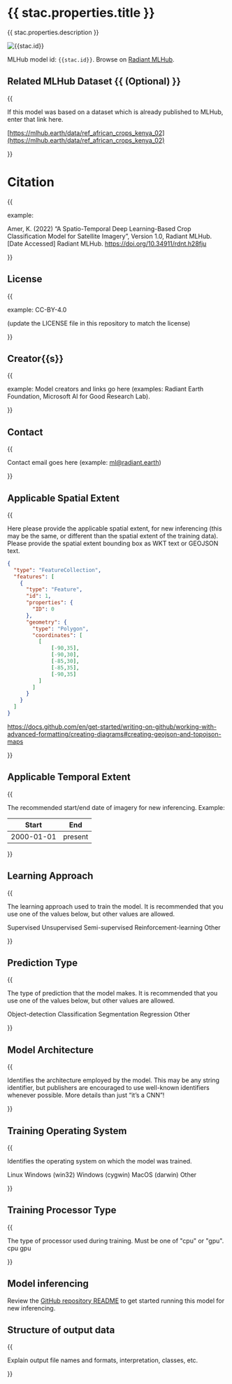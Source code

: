 # {{ stac.properties.title }}

{{ stac.properties.description }}

![{{stac.id}}](https://radiantmlhub.blob.core.windows.net/frontend-dataset-images/odk_sample_agricultural_dataset.png)

MLHub model id: `{{stac.id}}`. Browse on [Radiant MLHub](https://mlhub.earth/model/{{stac.id}}).

## Related MLHub Dataset {{ (Optional) }}

{{

If this model was based on a dataset which is already published to MLHub, enter that link here.

[https://mlhub.earth/data/ref_african_crops_kenya_02](https://mlhub.earth/data/ref_african_crops_kenya_02)

}}

# Citation

{{

example:

Amer, K. (2022) “A Spatio-Temporal Deep Learning-Based Crop Classification
Model for Satellite Imagery”, Version 1.0, Radiant MLHub. [Date Accessed]
Radiant MLHub. <https://doi.org/10.34911/rdnt.h28fju>

}}

## License

{{

example: CC-BY-4.0

(update the LICENSE file in this repository to match the license)

}}

## Creator{{s}}

{{

example: Model creators and links go here (examples: Radiant Earth Foundation, Microsoft
AI for Good Research Lab).

}}

## Contact

{{

Contact email goes here (example: ml@radiant.earth)

}}

## Applicable Spatial Extent

{{

Here please provide the applicable spatial extent, for new inferencing (this
may be the same, or different than the spatial extent of the training data).
Please provide the spatial extent bounding box as WKT text or GEOJSON text.

```geojson
{
  "type": "FeatureCollection",
  "features": [
    {
      "type": "Feature",
      "id": 1,
      "properties": {
        "ID": 0
      },
      "geometry": {
        "type": "Polygon",
        "coordinates": [
          [
              [-90,35],
              [-90,30],
              [-85,30],
              [-85,35],
              [-90,35]
          ]
        ]
      }
    }
  ]
}
```

<https://docs.github.com/en/get-started/writing-on-github/working-with-advanced-formatting/creating-diagrams#creating-geojson-and-topojson-maps>

}}

## Applicable Temporal Extent

{{

The recommended start/end date of imagery for new inferencing. Example:

| Start | End |
|-------|-----|
| 2000-01-01 | present |

}}


## Learning Approach

{{

The learning approach used to train the model. It is recommended that you use
one of the values below, but other values are allowed.

Supervised
Unsupervised
Semi-supervised
Reinforcement-learning
Other

}}

## Prediction Type

{{

The type of prediction that the model makes. It is recommended that you use one
of the values below, but other values are allowed.

Object-detection
Classification
Segmentation
Regression
Other

}}

## Model Architecture

{{

Identifies the architecture employed by the model. This may be any string
identifier, but publishers are encouraged to use well-known identifiers
whenever possible. More details than just “it’s a CNN”!

}}

## Training Operating System

{{

Identifies the operating system on which the model was trained.

Linux
Windows (win32)
Windows (cygwin)
MacOS (darwin)
Other

}}

## Training Processor Type

{{

The type of processor used during training. Must be one of "cpu" or "gpu".
cpu
gpu

}}

## Model inferencing

Review the [GitHub repository README](../README.md) to get started running
this model for new inferencing.

## Structure of output data

{{

Explain output file names and formats, interpretation, classes, etc.

}}
